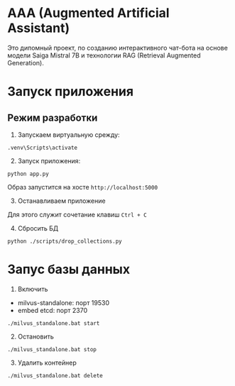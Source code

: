 # AAA (Augmented Artificial Assistant)

Это дипомный проект, по созданию интерактивного чат-бота на основе модели Saiga Mistral 7B и технологии RAG (Retrieval Augmented Generation).

# Запуск приложения

## Режим разработки

1. Запускаем виртуальную срежду:

```{bash}
.venv\Scripts\activate
```

2. Запуск приложения:

```{bash}
python app.py
```

Образ запустится на хосте `http://localhost:5000`

3. Останавливаем приложение

Для этого служит сочетание клавиш `Ctrl + C`

4. Сбросить БД

```{bash}
python ./scripts/drop_collections.py
```

# Запус базы данных

1. Включить

- milvus-standalone: порт 19530
- embed etcd: порт 2370

```
./milvus_standalone.bat start
```

2. Остановить

```
./milvus_standalone.bat stop
```

3. Удалить контейнер

```
./milvus_standalone.bat delete
```
